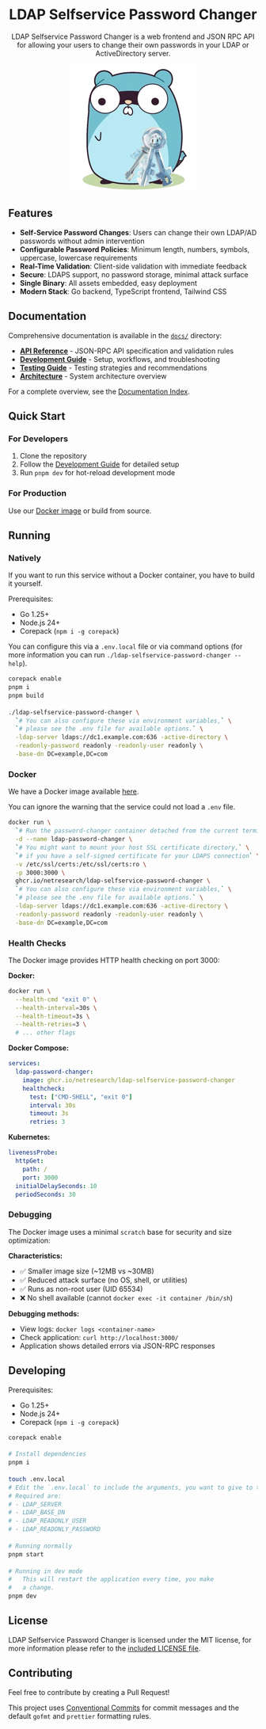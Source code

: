 <div align=center>
  <h1>LDAP Selfservice Password Changer</h1>

<span>LDAP Selfservice Password Changer is a web frontend and JSON RPC API for allowing your users to change their own passwords in your LDAP or ActiveDirectory server.</span>

  <img src="./internal/web/static/logo.webp" height="256">
</div>

## Features

- **Self-Service Password Changes**: Users can change their own LDAP/AD passwords without admin intervention
- **Configurable Password Policies**: Minimum length, numbers, symbols, uppercase, lowercase requirements
- **Real-Time Validation**: Client-side validation with immediate feedback
- **Secure**: LDAPS support, no password storage, minimal attack surface
- **Single Binary**: All assets embedded, easy deployment
- **Modern Stack**: Go backend, TypeScript frontend, Tailwind CSS

## Documentation

Comprehensive documentation is available in the [`docs/`](docs/) directory:

- **[API Reference](docs/api-reference.md)** - JSON-RPC API specification and validation rules
- **[Development Guide](docs/development-guide.md)** - Setup, workflows, and troubleshooting
- **[Testing Guide](docs/testing-guide.md)** - Testing strategies and recommendations
- **[Architecture](docs/architecture.md)** - System architecture overview

For a complete overview, see the [Documentation Index](docs/README.md).

## Quick Start

### For Developers

1. Clone the repository
2. Follow the [Development Guide](docs/development-guide.md) for detailed setup
3. Run `pnpm dev` for hot-reload development mode

### For Production

Use our [Docker image](https://github.com/netresearch/ldap-selfservice-password-changer/pkgs/container/ldap-selfservice-password-changer) or build from source.

## Running

### Natively

If you want to run this service without a Docker container, you have to build it yourself.

Prerequisites:

- Go 1.25+
- Node.js 24+
- Corepack (`npm i -g corepack`)

You can configure this via a `.env.local` file or via command options (for more information you can run `./ldap-selfservice-password-changer --help`).

<!-- Multiline comment idea taken from https://stackoverflow.com/a/12797512 -->

```bash
corepack enable
pnpm i
pnpm build

./ldap-selfservice-password-changer \
  `# You can also configure these via environment variables,` \
  `# please see the .env file for available options.` \
  -ldap-server ldaps://dc1.example.com:636 -active-directory \
  -readonly-password readonly -readonly-user readonly \
  -base-dn DC=example,DC=com
```

### Docker

We have a Docker image available [here](https://github.com/netresearch/ldap-selfservice-password-changer/pkgs/container/ldap-selfservice-password-changer).

You can ignore the warning that the service could not load a `.env` file.

<!-- Multiline comment idea taken from https://stackoverflow.com/a/12797512 -->

```bash
docker run \
  `# Run the password-changer container detached from the current terminal` \
  -d --name ldap-password-changer \
  `# You might want to mount your host SSL certificate directory,` \
  `# if you have a self-signed certificate for your LDAPS connection` \
  -v /etc/ssl/certs:/etc/ssl/certs:ro \
  -p 3000:3000 \
  ghcr.io/netresearch/ldap-selfservice-password-changer \
  `# You can also configure these via environment variables,` \
  `# please see the .env file for available options.` \
  -ldap-server ldaps://dc1.example.com:636 -active-directory \
  -readonly-password readonly -readonly-user readonly \
  -base-dn DC=example,DC=com
```

### Health Checks

The Docker image provides HTTP health checking on port 3000:

**Docker:**

```bash
docker run \
  --health-cmd "exit 0" \
  --health-interval=30s \
  --health-timeout=3s \
  --health-retries=3 \
  # ... other flags
```

**Docker Compose:**

```yaml
services:
  ldap-password-changer:
    image: ghcr.io/netresearch/ldap-selfservice-password-changer
    healthcheck:
      test: ["CMD-SHELL", "exit 0"]
      interval: 30s
      timeout: 3s
      retries: 3
```

**Kubernetes:**

```yaml
livenessProbe:
  httpGet:
    path: /
    port: 3000
  initialDelaySeconds: 10
  periodSeconds: 30
```

### Debugging

The Docker image uses a minimal `scratch` base for security and size optimization:

**Characteristics:**

- ✅ Smaller image size (~12MB vs ~30MB)
- ✅ Reduced attack surface (no OS, shell, or utilities)
- ✅ Runs as non-root user (UID 65534)
- ❌ No shell available (cannot `docker exec -it container /bin/sh`)

**Debugging methods:**

- View logs: `docker logs <container-name>`
- Check application: `curl http://localhost:3000/`
- Application shows detailed errors via JSON-RPC responses

## Developing

Prerequisites:

- Go 1.25+
- Node.js 24+
- Corepack (`npm i -g corepack`)

```bash
corepack enable

# Install dependencies
pnpm i

touch .env.local
# Edit the `.env.local` to include the arguments, you want to give to the application.
# Required are:
# - LDAP_SERVER
# - LDAP_BASE_DN
# - LDAP_READONLY_USER
# - LDAP_READONLY_PASSWORD

# Running normally
pnpm start

# Running in dev mode
#   This will restart the application every time, you make
#   a change.
pnpm dev
```

## License

LDAP Selfservice Password Changer is licensed under the MIT license, for more information please refer to the [included LICENSE file](LICENSE).

## Contributing

Feel free to contribute by creating a Pull Request!

This project uses [Conventional Commits](https://www.conventionalcommits.org/en/v1.0.0/) for commit messages and the default `gofmt` and `prettier` formatting rules.
